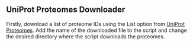 ## UniProt Proteomes Downloader

Firstly, download a list of proteome IDs using the List option from [UniProt Proteomes](https://www.uniprot.org/proteomes). 
Add the name of the downloaded file to the script and change the desired directory where the script downloads the proteomes.
